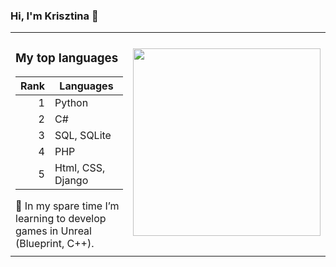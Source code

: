 ### Hi, I'm Krisztina 👋


<table style="border: none">
<!-- <tr>
<th align="center">
<img width="441" height="1">
</th>
<th align="center">
<!-- <img width="441" height="1"> -->
<!-- </th> -->
</tr> 
<tr>
<td style="border: none">
<!-- REMOVE THE BACKSLASHES -->


  <h3>My top languages</h3>

| Rank | Languages |
|-----:|-----------|
|     1| Python  |
|     2| C#         |
|     3| SQL, SQLite       |
|     4| PHP   |
|     5| Html, CSS, Django       |
  
</details>
 🌱 In my spare time I’m learning to develop games in Unreal (Blueprint, C++).

  
</td>
<td style="border: none">
<!-- REMOVE THE BACKSLASHES -->


<div id="header" align="right">
  <img src="https://user-images.githubusercontent.com/82880530/216677082-83024438-194c-4567-bd71-86839d59232f.png" {width=30px height=300px}/>

</div>

</td>
</tr>
<tr>
<td align="right">
</td>
<td align="right">
</td>
</tr>
</table>

<!-- 


My top languages

| Rank | Languages |
|-----:|-----------|
|     1| Python  |
|     2| C#         |
|     3| SQL, SQLite       |
|     4| PHP   |
|     5| Html, CSS, Django       |
  

</details>
<tr>

</td>
 

<div id="header" align="right">
  <img src="https://user-images.githubusercontent.com/82880530/216677082-83024438-194c-4567-bd71-86839d59232f.png" {width=40px height=400px}/>

</div> -->



